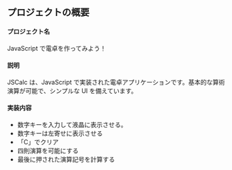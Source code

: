 ## プロジェクトの概要

#### プロジェクト名

JavaScript で電卓を作ってみよう！

#### 説明

JSCalc は、JavaScript で実装された電卓アプリケーションです。基本的な算術演算が可能で、シンプルな UI を備えています。

#### 実装内容

- 数字キーを入力して液晶に表示させる。
- 数字キーは左寄せに表示させる
- 「C」でクリア
- 四則演算を可能にする
- 最後に押された演算記号を計算する
<!-- #### memo

HTML

[onclick="get_value(this)"]

HTML の onclick は、HTML 要素に対してクリックイベントが発生したときに JavaScript コードを実行するための属性です。

[get_value(this)]

要素を引数として JavaScript 関数 get_value を呼び出す設定です。
(this)はクリックされたクリックされたボタン要素を指します。


[ハイフン（-）]

ハイフンを使って名前をつけるのは、JavaScriptの識別子（変数名やオブジェクト名）としては無効です。
ハイフンは減算演算子と見なされてしまうためです。
（ブラケット記法で対応） -->
